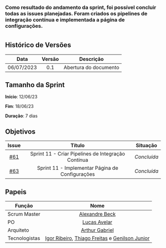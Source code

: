 ### Como resultado do andamento da sprint, foi possível concluir todas as issues planejadas. Foram criados os pipelines de integração contínua e implementada a página de configurações.
#

## Histórico de Versões

|    Data    | Versão |       Descrição       |
| :--------: | :----: | :-------------------: |
| 06/07/2023 |  0.1   | Abertura do documento |

## Tamanho da Sprint

**Início**: 12/06/23

**Fim**: 18/06/23

**Duração**: 7 dias

## Objetivos

|                            Issue                             |              Título               |                    Situação                      |
| :----------------------------------------------------------: | :-------------------------------: | :-------------------------------------------------: |
| [#61](https://github.com/fga-eps-mds/2023.1-GuiaUnB/issues/61) | Sprint 11 - Criar Pipelines de Integração Contínua | _Concluída_|
| [#63](https://github.com/fga-eps-mds/2023.1-GuiaUnB/issues/63) | Sprint 11 - Implementar Página de Configurações | _Concluída_ |


## Papeis

| Função        |                                                                           Nome                                                                            |
| ------------- | :-------------------------------------------------------------------------------------------------------------------------------------------------------: |
| Scrum Master  |                                                    [Alexandre Beck](https://github.com/zzzBECK)                                                   |
| PO            |                                                    [Lucas Avelar](https://github.com/LucasAvelar2711)                                                     |
| Arquiteto     |                                                    [Arthur Gabriel](https://github.com/ArthurGabrieel)                                                    |
| Tecnologistas | [Igor Ribeiro](https://github.com/igor-ribeir0), [Thiago Freitas](https://github.com/thiagorfreitas) e [Genilson Junior](https://github.com/GenilsonJrs) |